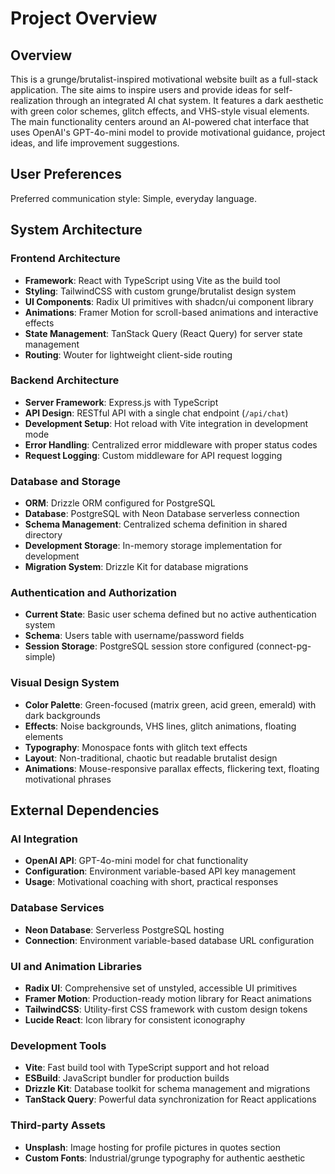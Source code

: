 # Project Overview

## Overview

This is a grunge/brutalist-inspired motivational website built as a full-stack application. The site aims to inspire users and provide ideas for self-realization through an integrated AI chat system. It features a dark aesthetic with green color schemes, glitch effects, and VHS-style visual elements. The main functionality centers around an AI-powered chat interface that uses OpenAI's GPT-4o-mini model to provide motivational guidance, project ideas, and life improvement suggestions.

## User Preferences

Preferred communication style: Simple, everyday language.

## System Architecture

### Frontend Architecture
- **Framework**: React with TypeScript using Vite as the build tool
- **Styling**: TailwindCSS with custom grunge/brutalist design system
- **UI Components**: Radix UI primitives with shadcn/ui component library
- **Animations**: Framer Motion for scroll-based animations and interactive effects
- **State Management**: TanStack Query (React Query) for server state management
- **Routing**: Wouter for lightweight client-side routing

### Backend Architecture
- **Server Framework**: Express.js with TypeScript
- **API Design**: RESTful API with a single chat endpoint (`/api/chat`)
- **Development Setup**: Hot reload with Vite integration in development mode
- **Error Handling**: Centralized error middleware with proper status codes
- **Request Logging**: Custom middleware for API request logging

### Database and Storage
- **ORM**: Drizzle ORM configured for PostgreSQL
- **Database**: PostgreSQL with Neon Database serverless connection
- **Schema Management**: Centralized schema definition in shared directory
- **Development Storage**: In-memory storage implementation for development
- **Migration System**: Drizzle Kit for database migrations

### Authentication and Authorization
- **Current State**: Basic user schema defined but no active authentication system
- **Schema**: Users table with username/password fields
- **Session Storage**: PostgreSQL session store configured (connect-pg-simple)

### Visual Design System
- **Color Palette**: Green-focused (matrix green, acid green, emerald) with dark backgrounds
- **Effects**: Noise backgrounds, VHS lines, glitch animations, floating elements
- **Typography**: Monospace fonts with glitch text effects
- **Layout**: Non-traditional, chaotic but readable brutalist design
- **Animations**: Mouse-responsive parallax effects, flickering text, floating motivational phrases

## External Dependencies

### AI Integration
- **OpenAI API**: GPT-4o-mini model for chat functionality
- **Configuration**: Environment variable-based API key management
- **Usage**: Motivational coaching with short, practical responses

### Database Services
- **Neon Database**: Serverless PostgreSQL hosting
- **Connection**: Environment variable-based database URL configuration

### UI and Animation Libraries
- **Radix UI**: Comprehensive set of unstyled, accessible UI primitives
- **Framer Motion**: Production-ready motion library for React animations
- **TailwindCSS**: Utility-first CSS framework with custom design tokens
- **Lucide React**: Icon library for consistent iconography

### Development Tools
- **Vite**: Fast build tool with TypeScript support and hot reload
- **ESBuild**: JavaScript bundler for production builds
- **Drizzle Kit**: Database toolkit for schema management and migrations
- **TanStack Query**: Powerful data synchronization for React applications

### Third-party Assets
- **Unsplash**: Image hosting for profile pictures in quotes section
- **Custom Fonts**: Industrial/grunge typography for authentic aesthetic